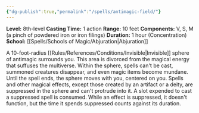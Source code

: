 ```yaml
---
{"dg-publish":true,"permalink":"/spells/antimagic-field/"}
---
```


**Level:** 8th-level
**Casting Time:** 1 action
**Range:** 10 feet
**Components:** V, S, M (a pinch of powdered iron or iron filings)
**Duration:** 1 hour (Concentration)
**School:** [[Spells/Schools of Magic/Abjuration\|Abjuration]]

A 10-foot-radius [[Rules/References/Conditions/Invisible\|Invisible]] sphere of antimagic surrounds you. This area is divorced from the magical energy that suffuses the multiverse. Within the sphere, spells can't be cast, summoned creatures disappear, and even magic items become mundane. Until the spell ends, the sphere moves with you, centered on you.
Spells and other magical effects, except those created by an artifact or a deity, are suppressed in the sphere and can't protrude into it. A slot expended to cast a suppressed spell is consumed. While an effect is suppressed, it doesn't function, but the time it spends suppressed counts against its duration.